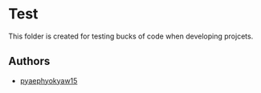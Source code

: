 
# Test

This folder is created for testing bucks of code when developing projcets.


## Authors

- [pyaephyokyaw15](https://github.com/pyaephyokyaw15)

  
